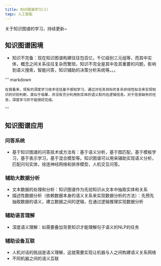 ```yaml
---
title: 知识图谱学习(1)
tags: 人工智能
---
```

关于知识图谱的学习，持续更新~

## 知识图谱困境

- 知识不完备：现在知识图谱构建往往包百亿，千亿级别三元组等，而其中实体，概念之间关系往往复杂而繁琐，知识不完全是其中及其重要的问题，影响到语义搜索，智能问答，知识辅助的决策分析系统等。。。
  
''' markdown

    在我看来，现有的深度学习技术往往基于感知学习，通过对任务目标的复杂非线性拟合来实现知识的识别判断，类似于临摹，并没有充分利用到实体的语义和内在逻辑信息。对于信息缺失的任务，深度学习并不能很好完成。

'''
  
## 知识图谱应用

### 问答系统

- 基于知识图谱的问答技术或方法有：基于语义分析，基于图匹配，基于模板学习，基于表示学习，基于混合模型等。知识图谱可以用来辅助实现语义分析，匹配问句实体，徐连神经网络和排序模型，人机交互问答。

### 辅助大数据分析

- 文本数据的处理和分析：知识图谱作为先验知识从文本中抽取实体和关系
- 描述性数据分析（依赖数据本身的语义关系来实现数据分析的方法）：先预先抽取数据的语义，建立数据之间的逻辑，在通过逻辑推理实现数据分析

### 辅助语言理解

- 深度语义理解：如需要叠加背景知识才能理解句子语义的NLP的任务

### 辅助设备互联

- 人机对话的挑战是语义理解，这就需要实现让机器与人之间构建语义关系网络
- 不同机器之间的语义互联